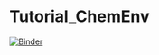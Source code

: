 # Tutorial_ChemEnv
[![Binder](https://mybinder.org/badge_logo.svg)](https://mybinder.org/v2/gh/JaGeo/Tutorial_ChemEnv/master)
